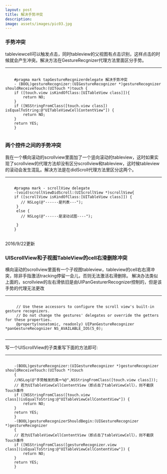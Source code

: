 ```yaml
---
layout: post
title: 解决手势冲突
description: 
image: assets/images/pic03.jpg
---
```


### 手势冲突
tableviewcell可以触发点击，同时tableview的父视图有点击识别，这样点击的时候就会产生冲突。解决方法在GestureRecgnizer代理方法里面区分手势。

***
~~~

    #pragma mark tapGestureRecgnizerdelegate 解决手势冲突
    - (BOOL)gestureRecognizer:(UIGestureRecognizer *)gestureRecognizer shouldReceiveTouch:(UITouch *)touch {
    if ([touch.view isKindOfClass:[UITableView class]]){
        return NO;
    }
    if ([NSStringFromClass([touch.view class]) isEqualToString:@"UITableViewCellContentView"]) {
        return NO;
    }
    return YES;
    }
    
~~~

### 两个控件之间的手势冲突
我在一个横向滚动的scrollview里面加了一个竖向滚动的tableview，这时如果实现了scrollview的代理方法却没有区分scrollview和tableview，这时候tableview的滚动会发生混乱。解决方法是在didScroll代理方法里区分这两个。
***

~~~

    #pragma mark - scrollView delegate
    -(void)scrollViewDidScroll:(UIScrollView *)scrollView{
    if ([scrollView isKindOfClass:[UITableView class]]) {
       // NSLog(@"------是列表---");
     }
     else {
       // NSLog(@"------是滚动试图----");
    
     }
    }
    
~~~

2016/9/22更新

###  UIScrollView和子视图TableView的cell右滑删除冲突

横向滚动的scrollview里面有一个子视图tableview，tableview的cell右右滑冲突，除非手指激活tracking停留一会儿，否则无法激活右滑删除。
解决办法类似上面的，scrollview的左右滑依旧是由UIPanGesturerRecognizer控制的，但是该手势的代理无法更改

***   

~~~

     // Use these accessors to configure the scroll view's built-in gesture recognizers.
     // Do not change the gestures' delegates or override the getters for these properties.
     @property(nonatomic, readonly) UIPanGestureRecognizer *panGestureRecognizer NS_AVAILABLE_IOS(5_0);
     
~~~

***

写一个UIScrollView的子类重写下面的方法即可:

***

~~~

    -(BOOL)gestureRecognizer:(UIGestureRecognizer *)gestureRecognizer shouldReceiveTouch:(UITouch *)touch
    {
    //NSLog(@"手势触发的类＝%@",NSStringFromClass([touch.view class]));
    // 若为UITableViewCellContentView（即点击了tableViewCell），则不截获Touch事件
    if ([NSStringFromClass([touch.view class])isEqualToString:@"UITableViewCellContentView"]) {
        return NO;
    }
    return YES;
    }
    -(BOOL)gestureRecognizerShouldBegin:(UIGestureRecognizer *)gestureRecognizer
    {
    // 若为UITableViewCellContentView（即点击了tableViewCell），则不截获Touch事件
    if ([NSStringFromClass([gestureRecognizer.view class])isEqualToString:@"UITableViewCellContentView"]) {
        return NO;
    }
    return YES;
    }
    
~~~

